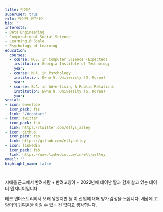```yaml
---
title: 한성은
superuser: true
role: 데이터 엔지니어
bio: ''
interests:
- Data Engineering
- Computational Social Science
- Learning @ Scale
- Psychology of Learning
education:
  courses:
  - course: M.S. in Computer Science (Expected)
    institution: Georgia Institute of Technology
    year: 
  - course: M.A. in Psychology
    institution: Ewha W. University (S. Korea)
    year: 
  - course: B.A. in Advertising & Public Relations
    institution: Ewha W. University (S. Korea)
    year: 
social:
- icon: envelope
  icon_pack: fas
  link: "/#contact"
- icon: twitter
  icon_pack: fab
  link: https://twitter.com/ellys_alley
- icon: github
  icon_pack: fab
  link: https://github.com/ellysalley
- icon: linkedin
  icon_pack: fab
  link: https://www.linkedin.com/in/ellysalley
email: ''
highlight_name: false

---
```

시애틀 근교에서 반려사람 + 반려고양이 + 2022년에 태어난 딸과 함께 살고 있는 데이터 엔지니어입니다.

테크 인더스트리에서 오래 일했지만 늘 이 산업에 대해 양가 감정을 느낍니다. 세상에 고양이의 귀여움을 이길 수 있는 건 없다고 생각합니다.